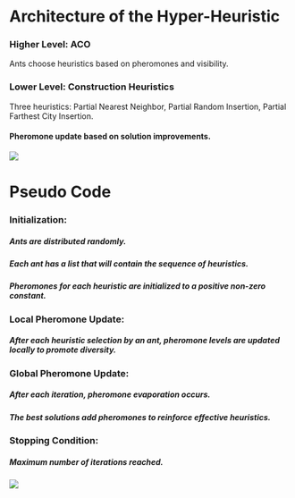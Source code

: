 # Architecture of the Hyper-Heuristic
### Higher Level: ACO
Ants choose heuristics based on pheromones and visibility.
### Lower Level: Construction Heuristics
Three heuristics: Partial Nearest Neighbor, Partial Random Insertion, Partial Farthest City Insertion.
#### Pheromone update based on solution improvements.
<img src="https://github.com/user-attachments/assets/2356a201-48be-449e-8000-113eb493b1d5" >


# Pseudo Code
### Initialization:
##### Ants are distributed randomly.
##### Each ant has a list that will contain the sequence of heuristics.
##### Pheromones for each heuristic are initialized to a positive non-zero constant.

### Local Pheromone Update:
##### After each heuristic selection by an ant, pheromone levels are updated locally to promote diversity.

### Global Pheromone Update:
##### After each iteration, pheromone evaporation occurs.
##### The best solutions add pheromones to reinforce effective heuristics.

### Stopping Condition:
##### Maximum number of iterations reached.

<img src = "https://github.com/user-attachments/assets/f7d41071-ecf5-4ed3-98b5-da79e1b96954" >
